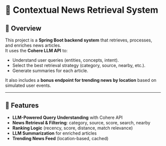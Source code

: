 # 📰 Contextual News Retrieval System  

## 📌 Overview  
This project is a **Spring Boot backend system** that retrieves, processes, and enriches news articles.  
It uses the **Cohere LLM API** to:  
- Understand user queries (entities, concepts, intent).  
- Select the best retrieval strategy (category, source, nearby, etc.).  
- Generate summaries for each article.  

It also includes a **bonus endpoint for trending news by location** based on simulated user events.  

---

## 🚀 Features  
- **LLM-Powered Query Understanding** with Cohere API  
- **News Retrieval & Filtering**: category, source, score, search, nearby  
- **Ranking Logic** (recency, score, distance, match relevance)  
- **LLM Summarization** for enriched articles  
- **Trending News Feed** (location-based, cached)  
